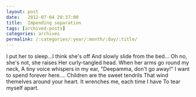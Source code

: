 ```yaml
---
layout: post
date:	2012-07-04 20:37:00
title:  Impending separation
tags: [archived-posts]
categories: archives
permalink: /:categories/:year/:month/:day/:title/
---
```

I put her to sleep...I think she's off
And slowly slide from the bed...
Oh no, she's not, she raises
Her curly-tangled head.
When her arms go round my neck,
A tiny voice whispers in my ear,
"Deepamma, don't go away!"
I want to spend forever here....
Children are the sweet tendrils
That wind themelves around your heart.
It wrenches me, each time I have
To tear myself apart.
